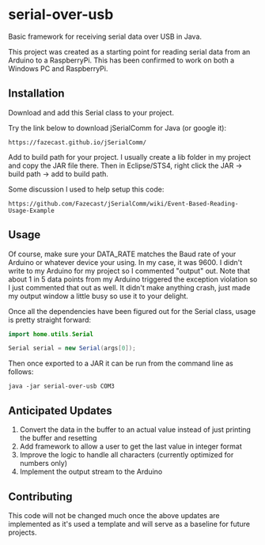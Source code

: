 # serial-over-usb
Basic framework for receiving serial data over USB in Java.

This project was created as a starting point for reading serial data from an Arduino
to a RaspberryPi. This has been confirmed to work on both a Windows PC and RaspberryPi.

## Installation

Download and add this Serial class to your project. 

Try the link below to download jSerialComm for Java (or google it):
```
https://fazecast.github.io/jSerialComm/
```
Add to build path for your project. I usually create a lib folder in my project and copy the
JAR file there. Then in Eclipse/STS4, right click the JAR -> build path -> add to build path.


Some discussion I used to help setup this code: 
```
https://github.com/Fazecast/jSerialComm/wiki/Event-Based-Reading-Usage-Example
```

## Usage
Of course, make sure your DATA_RATE matches the Baud rate of your Arduino or whatever device your using. In my case,
it was 9600. I didn't write to my Arduino for my project so I commented "output" out. 
Note that about 1 in 5 data points from my Arduino triggered the exception violation so I just commented that out as well.
It didn't make anything crash, just made my output window a little busy so use it to your delight.

Once all the dependencies have been figured out for the Serial class, usage is pretty straight forward:

```java
import home.utils.Serial

Serial serial = new Serial(args[0]);
```

Then once exported to a JAR it can be run from the command line as follows:
```
java -jar serial-over-usb COM3
```

## Anticipated Updates
1. Convert the data in the buffer to an actual value instead of just printing the buffer and resetting
2. Add framework to allow a user to get the last value in integer format
3. Improve the logic to handle all characters (currently optimized for numbers only)
4. Implement the output stream to the Arduino

## Contributing
This code will not be changed much once the above updates are implemented as it's used a template and will serve as
a baseline for future projects. 
